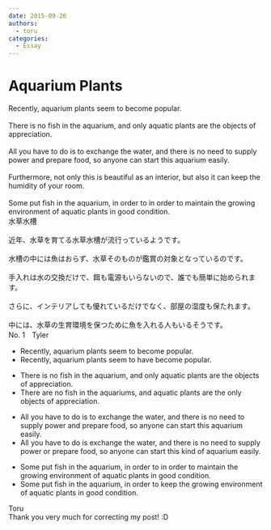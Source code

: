 ```yaml
---
date: 2015-09-26
authors:
  - toru
categories:
  - Essay
---
```


<h1 id="subject_show">Aquarium Plants</h1>
<div class="date" hidden>Sep 26, 2015 11:55</div>
<div id="post"><div id="body_show_ori">
Recently, aquarium plants seem to become popular.<br/><br/>There is no fish in the aquarium, and only aquatic plants are the objects of appreciation.<br/><br/>All you have to do is to exchange the water, and there is no need to supply power and prepare food, so anyone can start this aquarium easily.<br/><br/>Furthermore, not only this is beautiful as an interior, but also it can keep the humidity of your room.<br/><br/>Some put fish in the aquarium, in order to in order to maintain the growing environment of aquatic plants in good condition.
</div></div>

<!-- more -->

<div id="post_ja"><div id="body_show_mo">
水草水槽<br/><br/>近年、水草を育てる水草水槽が流行っているようです。<br/><br/>水槽の中には魚はおらず、水草そのものが鑑賞の対象となっているのです。<br/><br/>手入れは水の交換だけで、餌も電源もいらないので、誰でも簡単に始められます。<br/><br/>さらに、インテリアしても優れているだけでなく、部屋の湿度も保たれます。<br/><br/>中には、水草の生育環境を保つために魚を入れる人もいるそうです。
</div></div>
<div id="block"><div class="first_name"> No. 1　<span class="just_name">Tyler</span></div><div id="block2">
<ul class="correction_field">
<li class="incorrect">Recently, aquarium plants seem to become popular.</li>
<li class="corrected correct">
Recently, aquarium plants seem to have become popular.
</li>
</ul>
<ul class="correction_field">
<li class="incorrect">There is no fish in the aquarium, and only aquatic plants are the objects of appreciation.</li>
<li class="corrected correct">
There are no fish in the aquariums, and aquatic plants are the only objects of appreciation.
</li>
</ul>
<ul class="correction_field">
<li class="incorrect">All you have to do is to exchange the water, and there is no need to supply power and prepare food, so anyone can start this aquarium easily.</li>
<li class="corrected correct">
All you have to do is exchange the water, and there is no need to supply power or prepare food, so anyone can start this kind of aquarium easily.
</li>
</ul>
<ul class="correction_field">
<li class="incorrect">Some put fish in the aquarium, in order to in order to maintain the growing environment of aquatic plants in good condition.</li>
<li class="corrected correct">
Some put fish in the aquarium, in order to keep the growing environment of aquatic plants in good condition.
</li>
</ul>
</div><div class="name"><span class="just_name">Toru</span><br>
Thank you very much for correcting my post! :D
</div>
</div>
